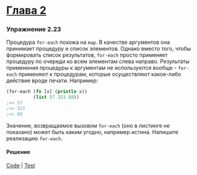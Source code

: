# [Глава 2](../index.md#Глава-2-Построение-абстракций-с-помощью-данных)

### Упражнение 2.23
Процедура `for-each` похожа на `map`. В качестве аргументов она принимает процедуру и список элементов. Однако вместо того, чтобы формировать список результатов, `for-each` просто применяет процедуру по очереди ко всем элементам слева направо. Результаты применения процедуры к аргументам не используются вообще - `for-each` применяют к процедурам, которые осуществляют какое-либо действие вроде печати. Например:

```clojure
(for-each (fn [x] (println x))
          (list 57 321 88))
;=> 57
;=> 321
;=> 88
```

Значение, возвращаемое вызовом `for-each` (оно в листинге не показано) может быть каким угодно, например истина. Напишите реализацию `for-each`.

#### Решение
[Code](../../src/sicp/chapter02/2_23.clj) | [Test](../../test/sicp/chapter02/2_23_test.clj)
